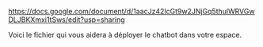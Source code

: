 https://docs.google.com/document/d/1aacJz42lcGt9w2JNjGq5thulWRVGwDLJBKXmxi1tSws/edit?usp=sharing

Voici le fichier qui vous aidera à déployer le chatbot dans votre espace.
